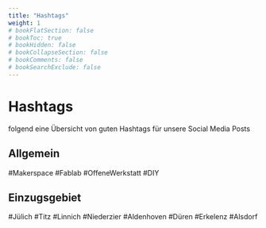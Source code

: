 ```yaml
---
title: "Hashtags"
weight: 1
# bookFlatSection: false
# bookToc: true
# bookHidden: false
# bookCollapseSection: false
# bookComments: false
# bookSearchExclude: false
---
```

# Hashtags

folgend eine Übersicht von guten Hashtags für unsere Social Media Posts

## Allgemein

#Makerspace #Fablab #OffeneWerkstatt #DIY

## Einzugsgebiet

 #Jülich #Titz #Linnich #Niederzier #Aldenhoven #Düren #Erkelenz #Alsdorf